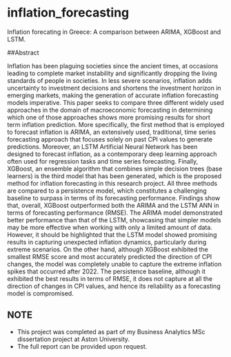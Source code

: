 # inflation_forecasting
Inflation forecating in Greece: A comparison between ARIMA, XGBoost and LSTM.

##Abstract

Inflation has been plaguing societies since the ancient times, at occasions leading to complete market instability and significantly dropping the living standards of people in societies. In less severe scenarios, inflation adds uncertainty to investment decisions and shortens the investment horizon in emerging markets, making the generation of accurate inflation forecasting models imperative.
This paper seeks to compare three different widely used approaches in the domain of macroeconomic forecasting in determining which one of those approaches shows more promising results for short term inflation prediction. More specifically, the first method that is employed to forecast inflation is ARIMA, an extensively used, traditional, time series forecasting approach that focuses solely on past CPI values to generate predictions. Moreover, an LSTM Artificial Neural Network has been designed to forecast inflation, as a contemporary deep learning approach often used for regression tasks and time series forecasting. Finally, XGBoost, an ensemble algorithm that combines simple decision trees (base learners) is the third model that has been generated, which is the proposed method for inflation forecasting in this research project. All three methods are compared to a persistence model, which constitutes a challenging baseline to surpass in terms of its forecasting performance.
Findings show that, overall, XGBoost outperformed both the ARIMA and the LSTM ANN in terms of forecasting performance (RMSE). The ARIMA model demonstrated better performance than that of the LSTM, showcasing that simpler models may be more effective when working with only a limited amount of data. However, it should be highlighted that the LSTM model showed promising results in capturing unexpected inflation dynamics, particularly during extreme scenarios. On the other hand, although XGBoost exhibited the smallest RMSE score and most accurately predicted the direction of CPI changes, the model was completely unable to capture the extreme inflation spikes that occurred after 2022. The persistence baseline, although it exhibited the best results in terms of RMSE, it does not capture at all the direction of changes in CPI values, and hence its reliability as a forecasting model is compromised.

## NOTE

* This project was completed as part of my Business Analytics MSc dissertation project at Aston University.
* The full report can be provided upon request.
